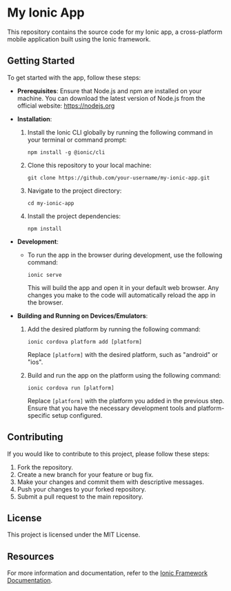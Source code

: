 # My Ionic App

This repository contains the source code for my Ionic app, a cross-platform mobile application built using the Ionic framework. 

## Getting Started

To get started with the app, follow these steps:

- **Prerequisites**: Ensure that Node.js and npm are installed on your machine. You can download the latest version of Node.js from the official website: https://nodejs.org

- **Installation**: 
  1. Install the Ionic CLI globally by running the following command in your terminal or command prompt:
     ```
     npm install -g @ionic/cli
     ```

  2. Clone this repository to your local machine:
     ```
     git clone https://github.com/your-username/my-ionic-app.git
     ```

  3. Navigate to the project directory:
     ```
     cd my-ionic-app
     ```

  4. Install the project dependencies:
     ```
     npm install
     ```

- **Development**: 
  - To run the app in the browser during development, use the following command:
    ```
    ionic serve
    ```
    This will build the app and open it in your default web browser. Any changes you make to the code will automatically reload the app in the browser.

- **Building and Running on Devices/Emulators**: 
  1. Add the desired platform by running the following command:
     ```
     ionic cordova platform add [platform]
     ```
     Replace `[platform]` with the desired platform, such as "android" or "ios".

  2. Build and run the app on the platform using the following command:
     ```
     ionic cordova run [platform]
     ```
     Replace `[platform]` with the platform you added in the previous step. Ensure that you have the necessary development tools and platform-specific setup configured.

## Contributing

If you would like to contribute to this project, please follow these steps:

1. Fork the repository.
2. Create a new branch for your feature or bug fix.
3. Make your changes and commit them with descriptive messages.
4. Push your changes to your forked repository.
5. Submit a pull request to the main repository.

## License

This project is licensed under the MIT License.

## Resources

For more information and documentation, refer to the [Ionic Framework Documentation](https://ionicframework.com/docs).

